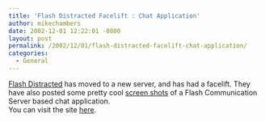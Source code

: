 ```yaml
---
title: 'Flash Distracted Facelift : Chat Application'
author: mikechambers
date: 2002-12-01 12:22:01 -0800
layout: post
permalink: /2002/12/01/flash-distracted-facelift-chat-application/
categories:
  - General
---
```



[Flash Distracted][1] has moved to a new server, and has had a facelift. They have also posted some pretty cool [screen shots][2] of a Flash Communication Server based chat application.  
You can visit the site [here][1].

 [1]: http://www.newfoundsystems.com/pnuke2/index.php
 [2]: http://www.newfoundsystems.com/pnuke2/modules.php?set_albumName=album01&op=modload&name=gallery&file=index&include=view_album.php